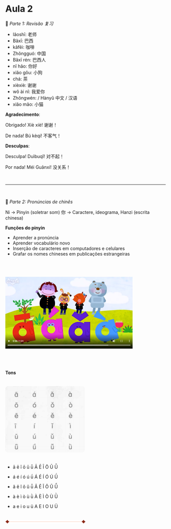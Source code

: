
# Aula 2


📕 _Parte 1: Revisão 复习_

- lâoshī: 老师
- Bãxī: 巴西
- kãfēi: 咖啡
- Zhõngguó: 中国
- Bãxī rén: 巴西人
- nî hâo: 你好
- xiâo gôu: 小狗
- chá: 茶
- xièxiè: 谢谢
- wô ài nî: 我爱你
- Zhõngwén: / Hànyû 中文 / 汉语
- xiâo mão: 小猫

**Agradecimento**:

Obrigado!  Xiè xiè! 谢谢！

De nada! Bú kèqi!  不客气！

**Desculpas**:

Desculpa!  Duìbuqî! 对不起！

Por nada! Méi Guãnxi!  没关系！

<br>

---

<br>

📕 _Parte 2: Pronúncias de chinês_

Ni  -> Pinyin (soletrar som)
你  -> Caractere, ideograma, Hanzi (escrita chinesa)

**Funções do pinyin**

- Aprender a pronúncia
- Aprender vocabulário novo
- Inserção de caracteres em computadores e celulares
- Grafar os nomes chineses em publicações estrangeiras


[<img src="../images/youtube01.png" alt="sounds" style="width:400px; margin: 50px 0"/>](https://www.youtube.com/watch?v=ORpsNpxmfOc&ab_channel=LittleFoxChinese-Stories%26SongsforLearners)

**Tons**

<img src="../images/tons-silabas.png" alt="divisor" style="width:250px; margin: 20px 0; border-radius:4%"/>


- ā ē ī ō ū ǖ Ā Ē Ī Ō Ū Ǖ

- á é í ó ú ǘ Á É Í Ó Ú Ǘ

- ǎ ě ǐ ǒ ǔ ǚ Ǎ Ě Ǐ Ǒ Ǔ Ǚ

- à è ì ò ù ǜ À È Ì Ò Ù Ǜ

- a e i o u ü A E I O U Ü

<img src="../images/line.png" alt="divisor" style="width:50%; margin: 20px 0;"/>
